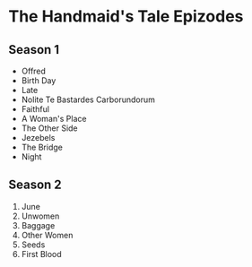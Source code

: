 # The Handmaid's Tale Epizodes

## Season 1
* Offred
* Birth Day
* Late
* Nolite Te Bastardes Carborundorum
* Faithful
* A Woman's Place
* The Other Side
* Jezebels
* The Bridge
* Night

## Season 2
1. June
1. Unwomen
1. Baggage
1. Other Women
1. Seeds
1. First Blood
